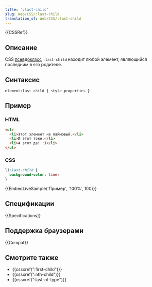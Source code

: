 ```yaml
---
title: ':last-child'
slug: Web/CSS/:last-child
translation_of: Web/CSS/:last-child
---
```

{{CSSRef}}

## Описание

CSS [псевдокласс](/ru/docs/Web/CSS/Pseudo-classes) `:last-child` находит любой элемент, являющийся последним в его родителе.

## Синтаксис

    element:last-child { style properties }

## Пример

### HTML

```html
<ul>
  <li>Этот элемент не лаймовый.</li>
  <li>И этот тоже.</li>
  <li>А этот да! :)</li>
</ul>
```

### CSS

```css
li:last-child {
  background-color: lime;
}
```

{{EmbedLiveSample('Пример', '100%', 100)}}

## Спецификации

{{Specifications}}

## Поддержка браузерами

{{Compat}}

## Смотрите также

- {{cssxref(":first-child")}}
- {{cssxref(":nth-child")}}
- {{cssxref(":last-of-type")}}
